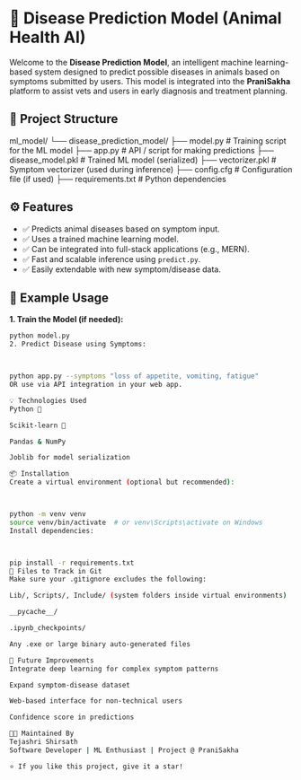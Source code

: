 # 🧠 Disease Prediction Model (Animal Health AI)

Welcome to the **Disease Prediction Model**, an intelligent machine learning-based system designed to predict possible diseases in animals based on symptoms submitted by users. This model is integrated into the **PraniSakha** platform to assist vets and users in early diagnosis and treatment planning.

## 📁 Project Structure

ml_model/
└── disease_prediction_model/
├── model.py # Training script for the ML model
├── app.py # API / script for making predictions
├── disease_model.pkl # Trained ML model (serialized)
├── vectorizer.pkl # Symptom vectorizer (used during inference)
├── config.cfg # Configuration file (if used)
├── requirements.txt # Python dependencies


## ⚙️ Features

- ✅ Predicts animal diseases based on symptom input.
- ✅ Uses a trained machine learning model.
- ✅ Can be integrated into full-stack applications (e.g., MERN).
- ✅ Fast and scalable inference using `predict.py`.
- ✅ Easily extendable with new symptom/disease data.

## 🧪 Example Usage

**1. Train the Model (if needed):**
```bash
python model.py
2. Predict Disease using Symptoms:



python app.py --symptoms "loss of appetite, vomiting, fatigue"
OR use via API integration in your web app.

💡 Technologies Used
Python 🐍

Scikit-learn 🤖

Pandas & NumPy

Joblib for model serialization

📦 Installation
Create a virtual environment (optional but recommended):



python -m venv venv
source venv/bin/activate  # or venv\Scripts\activate on Windows
Install dependencies:



pip install -r requirements.txt
📁 Files to Track in Git
Make sure your .gitignore excludes the following:

Lib/, Scripts/, Include/ (system folders inside virtual environments)

__pycache__/

.ipynb_checkpoints/

Any .exe or large binary auto-generated files

🔮 Future Improvements
Integrate deep learning for complex symptom patterns

Expand symptom-disease dataset

Web-based interface for non-technical users

Confidence score in predictions

👩‍🔬 Maintained By
Tejashri Shirsath
Software Developer | ML Enthusiast | Project @ PraniSakha

⭐ If you like this project, give it a star!











